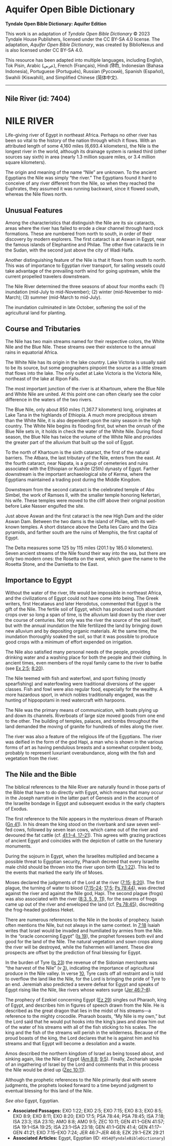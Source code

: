 # Aquifer Open Bible Dictionary

**Tyndale Open Bible Dictionary: Aquifer Edition**

This work is an adaptation of *Tyndale Open Bible Dictionary* © 2023 Tyndale House Publishers, licensed under the CC BY\-SA 4\.0 license. The adaptation, *Aquifer Open Bible Dictionary*, was created by BiblioNexus and is also licensed under CC BY\-SA 4\.0\.

This resource has been adapted into multiple languages, including English, Tok Pisin, Arabic (عربي), French (Français), Hindi (हिंदी), Indonesian (Bahasa Indonesia), Portuguese (Português), Russian (Русский), Spanish (Español), Swahili (Kiswahili), and Simplified Chinese (简体中文).



--------------------------------

## Nile River (id: 7404)

NILE RIVER
==========

Life\-giving river of Egypt in northeast Africa. Perhaps no other river has been so vital to the history of the nation through which it flows. With an attributed length of some 4,160 miles (6,693\.4 kilometers), the Nile is the longest river in the world, although its drainage system is ranked third (other sources say sixth) in area (nearly 1\.3 million square miles, or 3\.4 million square kilometers).

The origin and meaning of the name “Nile” are unknown. To the ancient Egyptians the Nile was simply “the river.” The Egyptians found it hard to conceive of any river different from the Nile, so when they reached the Euphrates, they assumed it was running backward, since it flowed south, whereas the Nile flows north.

Unusual Features
----------------

Among the characteristics that distinguish the Nile are its six cataracts, areas where the river has failed to erode a clear channel through hard rock formations. These are numbered from north to south, in order of their discovery by modern explorers. The first cataract is at Aswan in Egypt, near the famous islands of Elephantine and Philae. The other five cataracts lie in the Sudan, with the second just above the city of Wadi Halfa.

Another distinguishing feature of the Nile is that it flows from south to north. This was of importance to Egyptian river transport, for sailing vessels could take advantage of the prevailing north wind for going upstream, while the current propelled travelers downstream.

The Nile River determined the three seasons of about four months each: (1\) inundation (mid\-July to mid\-November); (2\) winter (mid\-November to mid\-March); (3\) summer (mid\-March to mid\-July).

The inundation culminated in late October, softening the soil of the agricultural land for planting.

Course and Tributaries
----------------------

The Nile has two main streams named for their respective colors, the White Nile and the Blue Nile. These streams owe their existence to the annual rains in equatorial Africa.

The White Nile has its origin in the lake country. Lake Victoria is usually said to be its source, but some geographers pinpoint the source as a little stream that flows into the lake. The only outlet at Lake Victoria is the Victoria Nile, northeast of the lake at Ripon Falls.

The most important junction of the river is at Khartoum, where the Blue Nile and White Nile are united. At this point one can often clearly see the color difference in the waters of the two rivers.

The Blue Nile, only about 850 miles (1,367\.7 kilometers) long, originates at Lake Tana in the highlands of Ethiopia. A much more precipitous stream than the White Nile, it is also dependent upon the rainy season in the high country. The White Nile begins its flooding first, but when the onrush of the Blue Nile sets in, it holds in check the water of the White Nile. During flood season, the Blue Nile has twice the volume of the White Nile and provides the greater part of the alluvium that built up the soil of Egypt.

To the north of Khartoum is the sixth cataract, the first of the natural barriers. The Atbara, the last tributary of the Nile, enters from the east. At the fourth cataract, near Napata, is a group of cemeteries and ruins associated with the Ethiopian or Kushite (25th) dynasty of Egypt. Farther downstream is the important archaeological site of Kerma, where the Egyptians maintained a trading post during the Middle Kingdom.

Downstream from the second cataract is the celebrated temple of Abu Simbel, the work of Ramses II, with the smaller temple honoring Nefertari, his wife. These temples were moved to the cliff above their original position before Lake Nasser engulfed the site.

Just above Aswan and the first cataract is the new High Dam and the older Aswan Dam. Between the two dams is the island of Philae, with its well\-known temples. A short distance above the Delta lies Cairo and the Giza pyramids, and farther south are the ruins of Memphis, the first capital of Egypt.

The Delta measures some 125 by 115 miles (201\.1 by 185\.0 kilometers). Seven ancient streams of the Nile found their way into the sea, but there are only two modern ones: the Rosetta on the west, which gave the name to the Rosetta Stone, and the Damietta to the East.

Importance to Egypt
-------------------

Without the water of the river, life would be impossible in northeast Africa, and the civilizations of Egypt could not have come into being. The Greek writers, first Hecataeus and later Herodotus, commented that Egypt is the gift of the Nile. The fertile soil of Egypt, which has produced such abundant crops over so long a span of time, is the alluvium laid down by the river over the course of centuries. Not only was the river the source of the soil itself, but with the annual inundation the Nile fertilized the land by bringing down new alluvium and by depositing organic materials. At the same time, the inundation thoroughly soaked the soil, so that it was possible to produce good crops with a minimum of effort expended on irrigation.

The Nile also satisfied many personal needs of the people, providing drinking water and a washing place for both the people and their clothing. In ancient times, even members of the royal family came to the river to bathe (see [Ex 2:5](https://ref.ly/Exod2:5); [8:20](https://ref.ly/Exod8:20)).

The Nile teemed with fish and waterfowl, and sport fishing (mostly spearfishing) and waterfowling were traditional diversions of the upper classes. Fish and fowl were also regular food, especially for the wealthy. A more hazardous sport, in which nobles traditionally engaged, was the hunting of hippopotami in reed watercraft with harpoons.

The Nile was the primary means of communication, with boats plying up and down its channels. Riverboats of large size moved goods from one end to the other. The building of temples, palaces, and tombs throughout the land demanded the moving of granite for hundreds of miles along the river.

The river was also a feature of the religious life of the Egyptians. The river was deified in the form of the god Hapi, a man who is shown in the various forms of art as having pendulous breasts and a somewhat corpulent body, probably to represent luxuriant overabundance, along with the fish and vegetation from the river.

The Nile and the Bible
----------------------

The biblical references to the Nile River are naturally found in those parts of the Bible that have to do directly with Egypt, which means that many occur in the Joseph narrative in the latter part of Genesis and in the account of the Israelite bondage in Egypt and subsequent exodus in the early chapters of Exodus.

The first reference to the Nile appears in the mysterious dream of Pharaoh ([Gn 41](https://ref.ly/Gen41:1-Gen41:57)). In his dream the king stood on the riverbank and saw seven well\-fed cows, followed by seven lean cows, which came out of the river and devoured the fat cattle (cf. [41:1–4, 17–21](https://ref.ly/Gen41:1-Gen41:4,Gen41:17-Gen41:21)). This agrees with grazing practices of ancient Egypt and coincides with the depiction of cattle on the funerary monuments.

During the sojourn in Egypt, when the Israelites multiplied and became a possible threat to Egyptian security, Pharaoh decreed that every Israelite male child should be thrown into the river upon birth ([Ex 1:22](https://ref.ly/Exod1:22)). This led to the events that marked the early life of Moses.

Moses declared the judgments of the Lord at the river ([7:15](https://ref.ly/Exod7:15); [8:20](https://ref.ly/Exod8:20)). The first plague, the turning of water to blood ([7:15–24](https://ref.ly/Exod7:15-Exod7:24); [17:5](https://ref.ly/Exod17:5); [Ps 78:44](https://ref.ly/Ps78:44)), was directed against the river and against the Nile god, Hapi. The second plague (frogs) was also associated with the river ([8:3, 5, 9, 11](https://ref.ly/Exod8:3,Exod8:5,Exod8:9,Exod8:11)), for the swarms of frogs came up out of the river and enveloped the land (cf. [Ps 78:45](https://ref.ly/Ps78:45)), discrediting the frog\-headed goddess Heket.

There are numerous references to the Nile in the books of prophecy. Isaiah often mentions the Nile, but not always in the same context. In [7:18](https://ref.ly/Isa7:18) Isaiah writes that Israel would be invaded and humiliated by armies from the Nile. In the “oracle concerning Egypt” ([Is 19](https://ref.ly/Isa19:1-Isa19:25)), the prophet foresees both evil and good for the land of the Nile. The natural vegetation and sown crops along the river will be destroyed, while the fishermen will lament. These dire prospects are offset by the prediction of final blessing for Egypt.

In the burden of Tyre ([Is 23](https://ref.ly/Isa23:1-Isa23:18)) the revenue of the Sidonian merchants was “the harvest of the Nile” (v [3](https://ref.ly/Isa23:3)), indicating the importance of agricultural produce in the Nile valley. In verse [10](https://ref.ly/Isa23:10), Tyre casts off all restraint and is told to overflow the land like the Nile, for the Lord is bringing the pride of Tyre to an end. Jeremiah also predicted a severe defeat for Egypt and speaks of Egypt rising like the Nile, like rivers whose waters surge ([Jer 46:7–8](https://ref.ly/Jer46:7-Jer46:8)).

The prophecy of Ezekiel concerning Egypt ([Ez 29](https://ref.ly/Ezek29:1-Ezek29:21)) singles out Pharaoh, king of Egypt, and describes him in figures of speech drawn from the Nile. He is described as the great dragon that lies in the midst of his streams—a reference to the mighty crocodile. Pharaoh boasts, “My Nile is my own,” but the Lord said that he would put hooks into the king’s jaws and draw him out of the water of his streams with all of the fish sticking to his scales. The king and the fish of the streams will perish in the wilderness. Because of the proud boasts of the king, the Lord declares that he is against him and his streams and that Egypt will become a desolation and a waste.

Amos described the northern kingdom of Israel as being tossed about, and sinking again, like the Nile of Egypt ([Am 8:8](https://ref.ly/Amos8:8); [9:5](https://ref.ly/Amos9:5)). Finally, Zechariah spoke of an ingathering of Israel by the Lord and comments that in this process the Nile would be dried up ([Zec 10:11](https://ref.ly/Zech10:11)).

Although the prophetic references to the Nile primarily deal with severe judgments, the prophets looked forward to a time beyond judgment to eventual blessing for this land of the Nile.

*See also* Egypt, Egyptian.

* **Associated Passages:** EXO 1:22; EXO 2:5; EXO 7:15; EXO 8:3; EXO 8:5; EXO 8:9; EXO 8:11; EXO 8:20; EXO 17:5; PSA 78:44; PSA 78:45; ISA 7:18; ISA 23:3; ISA 23:10; AMO 8:8; AMO 9:5; ZEC 10:11; GEN 41:1–GEN 41:57; ISA 19:1–ISA 19:25; ISA 23:1–ISA 23:18; GEN 41:1–GEN 41:4; GEN 41:17–GEN 41:21; EXO 7:15–EXO 7:24; JER 46:7–JER 46:8; EZK 29:1–EZK 29:21
* **Associated Articles:** Egypt, Egyptian (ID: `4954@TyndaleBibleDictionary`)


